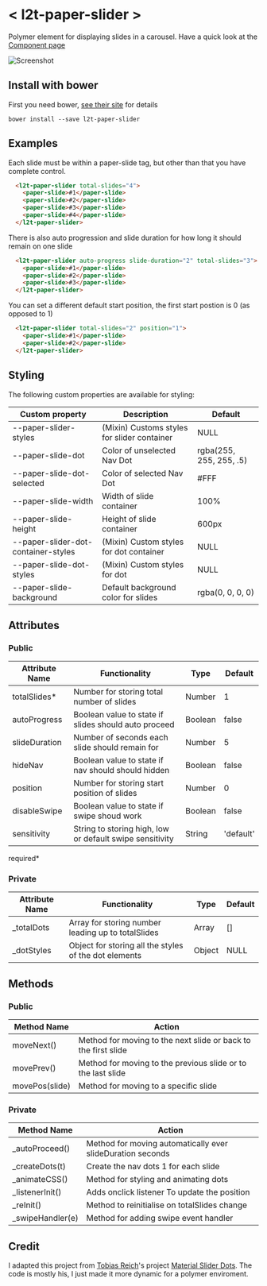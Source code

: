 # < l2t-paper-slider >

Polymer element for displaying slides in a carousel. 
Have a quick look at the [Component page](https://www.webcomponents.org/element/Link2Twenty/l2t-paper-slider/l2t-paper-slider) 

![Screenshot](https://media.giphy.com/media/3o72Fh8f8VwsTrvSGA/giphy.gif)

## Install with bower

First you need bower, [see their site](http://bower.io/) for details 

```
bower install --save l2t-paper-slider
```

## Examples

Each slide must be within a paper-slide tag, but other than that you have complete control.
<!---
```
<custom-element-demo>
  <template>
    <script src="../webcomponentsjs/webcomponents-lite.js"></script>
    <link rel="import" href="l2t-paper-slider.html">
	 <next-code-block></next-code-block>
  </template>
</custom-element-demo>
<style is="custom-style">
  l2t-paper-slider {
    --paper-slide-height: 200px;
    line-height: 200px;
    font-size: 64px;
    text-align: center;
    vertical-align: middle;
    background: tomato;
  }
</style>
```
-->
```html
  <l2t-paper-slider total-slides="4">
    <paper-slide>#1</paper-slide>
    <paper-slide>#2</paper-slide>
    <paper-slide>#3</paper-slide>
    <paper-slide>#4</paper-slide>
  </l2t-paper-slider>
```
  
There is also auto progression and slide duration for how long it should remain on one slide

<!---
```
<custom-element-demo>
  <template>
    <script src="../webcomponentsjs/webcomponents-lite.js"></script>
    <link rel="import" href="l2t-paper-slider.html">
	 <next-code-block></next-code-block>
  </template>
</custom-element-demo>
<style is="custom-style">
  l2t-paper-slider {
    --paper-slide-height: 200px;
    line-height: 200px;
    font-size: 64px;
    text-align: center;
    vertical-align: middle;
    background: tomato;
  }
</style>
```
-->
```html
  <l2t-paper-slider auto-progress slide-duration="2" total-slides="3">
    <paper-slide>#1</paper-slide>
    <paper-slide>#2</paper-slide>
    <paper-slide>#3</paper-slide>
  </l2t-paper-slider>
```
  
You can set a different default start position, the first start postion is 0 (as opposed to 1)

<!---
```
<custom-element-demo>
  <template>
    <script src="../webcomponentsjs/webcomponents-lite.js"></script>
    <link rel="import" href="l2t-paper-slider.html">
	 <next-code-block></next-code-block>
  </template>
</custom-element-demo>
<style is="custom-style">
  l2t-paper-slider {
    --paper-slide-height: 200px;
    line-height: 200px;
    font-size: 64px;
    text-align: center;
    vertical-align: middle;
    background: tomato;
  }
</style>
```
-->
```html
  <l2t-paper-slider total-slides="2" position="1">
    <paper-slide>#1</paper-slide>
    <paper-slide>#2</paper-slide>
  </l2t-paper-slider>
```
  
## Styling

The following custom properties are available for styling:

| Custom property | Description | Default |
|----------------|-------------|-------------|
| --paper-slider-styles | (Mixin) Customs styles for slider container | NULL |
| --paper-slide-dot | Color of unselected Nav Dot | rgba(255, 255, 255, .5) |
| --paper-slide-dot-selected | Color of selected Nav Dot | #FFF |
| --paper-slide-width | Width of slide container | 100% |
| --paper-slide-height | Height of slide container | 600px |
| --paper-slider-dot-container-styles | (Mixin) Custom styles for dot container | NULL |
| --paper-slide-dot-styles | (Mixin) Custom styles for dot | NULL |
| --paper-slide-background | Default background color for slides | rgba(0, 0, 0, 0) |

## Attributes

### Public

| Attribute Name | Functionality | Type | Default |
|----------------|-------------|-------------|-------------|
| totalSlides* | Number for storing total number of slides | Number | 1 |
| autoProgress | Boolean value to state if slides should auto proceed | Boolean | false |
| slideDuration | Number of seconds each slide should remain for | Number | 5 |
| hideNav | Boolean value to state if nav should should hidden | Boolean | false |
| position | Number for storing start position of slides | Number | 0 |
| disableSwipe | Boolean value to state if swipe shoud work | Boolean | false |
| sensitivity | String to storing high, low or default swipe sensitivity | String | 'default' |
required*

### Private

| Attribute Name | Functionality | Type | Default |
|----------------|-------------|-------------|-------------|
| _totalDots | Array for storing number leading up to totalSlides | Array | [] |
| _dotStyles | Object for storing all the styles of the dot elements | Object | NULL |

## Methods

### Public

| Method Name | Action |
|----------------|-------------|
| moveNext() | Method for moving to the next slide or back to the first slide |
| movePrev() | Method for moving to the previous slide or to the last slide |
| movePos(slide) | Method for moving to a specific slide |

### Private

| Method Name | Action |
|----------------|-------------|
| _autoProceed() | Method for moving automatically ever slideDuration seconds |
| _createDots(t) | Create the nav dots 1 for each slide | alert("You need to set the action attribute") |
| _animateCSS() | Method for styling and animating dots |
| _listenerInit() | Adds onclick listener To update the position |
| _reInit() | Method to reinitialise on totalSlides change |
| _swipeHandler(e) | Method for adding swipe event handler |

## Credit

I adapted this project from [Tobias Reich](https://github.com/electerious)'s project [Material Slider Dots](http://codepen.io/electerious/pen/JXNEPr/). The code is mostly his, I just made it more dynamic for a polymer enviroment.
